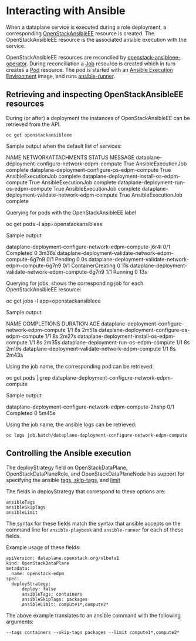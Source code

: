 # Interacting with Ansible

When a dataplane service is executed during a role deployment, a corresponding
[OpenStackAnsibleEE](https://openstack-k8s-operators.github.io/openstack-ansibleee-operator/openstack_ansibleee/)
resource is created. The OpenStackAnsibleEE resource is the associated ansible
execution with the service.

OpenStackAnsibleEE resources are reconciled by
[openstack-ansibleee-operator](https://github.com/openstack-k8s-operators/openstack-ansibleee-operator).
During reconciliation a
[Job](https://kubernetes.io/docs/reference/kubernetes-api/workload-resources/job-v1/)
resource is created which in turn creates a
[Pod](https://kubernetes.io/docs/reference/kubernetes-api/workload-resources/pod-v1/) resource. The pod is started with an [Ansible Execution Environment](https://docs.ansible.com/automation-controller/latest/html/userguide/execution_environments.html) image, and runs [ansible-runner](https://ansible.readthedocs.io/projects/runner/en/stable/).

## Retrieving and inspecting OpenStackAnsibleEE resources

During (or after) a deployment the instances of OpenStackAnsibleEE can be
retrieved from the API.

    oc get openstackansibleee

Sample output when the default list of services:

 NAME                                                  NETWORKATTACHMENTS   STATUS   MESSAGE
 dataplane-deployment-configure-network-edpm-compute                        True     AnsibleExecutionJob complete
 dataplane-deployment-configure-os-edpm-compute                             True     AnsibleExecutionJob complete
 dataplane-deployment-install-os-edpm-compute                               True     AnsibleExecutionJob complete
 dataplane-deployment-run-os-edpm-compute                                   True     AnsibleExecutionJob complete
 dataplane-deployment-validate-network-edpm-compute                         True     AnsibleExecutionJob complete

Querying for pods with the OpenStackAnsibleEE label

 oc get pods -l app=openstackansibleee

Sample output:

 dataplane-deployment-configure-network-edpm-compute-j6r4l   0/1     Completed           0          3m36s
 dataplane-deployment-validate-network-edpm-compute-6g7n9    0/1     Pending             0          0s
 dataplane-deployment-validate-network-edpm-compute-6g7n9    0/1     ContainerCreating   0          11s
 dataplane-deployment-validate-network-edpm-compute-6g7n9    1/1     Running             0          13s

Querying for jobs, shows the corresponding job for each OpenStackAnsibleEE resource:

 oc get jobs -l app=openstackansibleee

Sample output:

 NAME                                                  COMPLETIONS   DURATION   AGE
 dataplane-deployment-configure-network-edpm-compute   1/1           8s         2m51s
 dataplane-deployment-configure-os-edpm-compute        1/1           8s         2m27s
 dataplane-deployment-install-os-edpm-compute          1/1           8s         2m35s
 dataplane-deployment-run-os-edpm-compute              1/1           8s         2m19s
 dataplane-deployment-validate-network-edpm-compute    1/1           8s         2m43s

Using the job name, the corresponding pod can be retrieved:

 oc get pods | grep dataplane-deployment-configure-network-edpm-compute

Sample output:

 dataplane-deployment-configure-network-edpm-compute-2hshp   0/1     Completed            0                5m45s

Using the job name, the ansible logs can be retrieved:

    oc logs job.batch/dataplane-deployment-configure-network-edpm-compute

## Controlling the Ansible execution

The deployStrategy field on OpenStackDataPlane, OpenStackDataPlaneRole, and
OpenStackDataPlaneNode has support for specifying the ansible [tags,
skip-tags](https://docs.ansible.com/ansible/latest/playbook_guide/playbooks_tags.html#selecting-or-skipping-tags-when-you-run-a-playbook),
and
[limit](https://docs.ansible.com/ansible/latest/inventory_guide/intro_patterns.html#patterns-and-ad-hoc-commands)

The fields in deployStrategy that correspond to these options are:

    ansibleTags
    ansibleSkipTags
    ansibleLimit

The syntax for these fields match the syntax that ansible accepts on the
command line for `ansible-playbook` and `ansible-runner` for each of these
fields.

Example usage of these fields:

    apiVersion: dataplane.openstack.org/v1beta1
    kind: OpenStackDataPlane
    metadata:
      name: openstack-edpm
    spec:
      deployStrategy:
          deploy: false
          ansibleTags: containers
          ansibleSkipTags: packages
          ansibleLimit: compute1*,compute2*

The above example translates to an ansible command with the following
arguments:

    --tags containers --skip-tags packages --limit compute1*,compute2*
